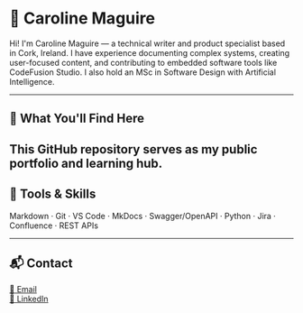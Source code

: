 # 👋 Caroline Maguire

Hi! I'm Caroline Maguire — a technical writer and product specialist based in Cork, Ireland. I have experience documenting complex systems, creating user-focused content, and contributing to embedded software tools like CodeFusion Studio. I also hold an MSc in Software Design with Artificial Intelligence.

---

## 💼 What You'll Find Here

This GitHub repository serves as my public portfolio and learning hub. 
---

## 🔧 Tools & Skills

Markdown · Git · VS Code · MkDocs · Swagger/OpenAPI · Python · Jira · Confluence · REST APIs

---

## 📬 Contact

[📧 Email](mailto:carolinemaymaguire@gmail.com)  
[🔗 LinkedIn](https://www.linkedin.com/in/caroline-maguire)
